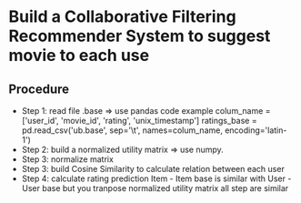 # Build a Collaborative Filtering Recommender System to suggest movie to each use

## Procedure
* Step 1: read file .base => use pandas
  code example colum_name = ['user_id', 'movie_id', 'rating', 'unix_timestamp']
               ratings_base = pd.read_csv('ub.base', sep='\t', names=colum_name, encoding='latin-1')
* Step 2: build a normalized utility matrix => use numpy. 
* Step 3: normalize matrix
* Step 3: build Cosine Similarity to calculate relation between each user
* Step 4: calculate rating prediction
             Item - Item base is similar with User - User base but you tranpose normalized utility matrix
          all step are similar 

